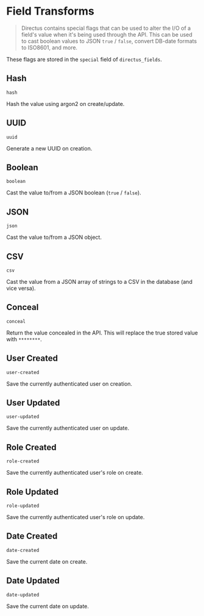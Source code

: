 # Field Transforms

> Directus contains special flags that can be used to alter the I/O of a field's value when it's being used through the
> API. This can be used to cast boolean values to JSON `true` / `false`, convert DB-date formats to ISO8601, and more.

These flags are stored in the `special` field of `directus_fields`.

## Hash

`hash`

Hash the value using argon2 on create/update.

## UUID

`uuid`

Generate a new UUID on creation.

## Boolean

`boolean`

Cast the value to/from a JSON boolean (`true` / `false`).

## JSON

`json`

Cast the value to/from a JSON object.

## CSV

`csv`

Cast the value from a JSON array of strings to a CSV in the database (and vice versa).

## Conceal

`conceal`

Return the value concealed in the API. This will replace the true stored value with `********`.

## User Created

`user-created`

Save the currently authenticated user on creation.

## User Updated

`user-updated`

Save the currently authenticated user on update.

## Role Created

`role-created`

Save the currently authenticated user's role on create.

## Role Updated

`role-updated`

Save the currently authenticated user's role on update.

## Date Created

`date-created`

Save the current date on create.

## Date Updated

`date-updated`

Save the current date on update.
